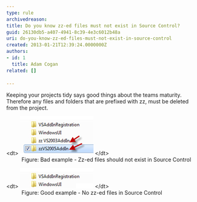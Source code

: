 ```yaml
---
type: rule
archivedreason: 
title: Do you know zz-ed files must not exist in Source Control?
guid: 26130db5-a407-4941-8c39-4e3c6012b48a
uri: do-you-know-zz-ed-files-must-not-exist-in-source-control
created: 2013-01-21T12:39:24.0000000Z
authors:
- id: 1
  title: Adam Cogan
related: []

---
```


Keeping your projects tidy says good things about the teams maturity. Therefore any files and folders that are prefixed with zz, must be deleted from the project.

<!--endintro-->
<dl class="badImage">&lt;dt&gt; 
      <img alt="zzed is bad in source control" src="zzed-bad.jpg"> 
   &lt;/dt&gt;<dd>Figure: Bad example - Zz-ed files should not exist in Source Control</dd></dl><dl class="goodImage">&lt;dt&gt;
      <img alt="no zzed files in source control" src="zzed-good.jpg">
   &lt;/dt&gt;<dd>Figure: Good example - No zz-ed files in Source Control</dd></dl>
